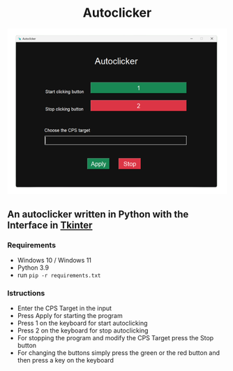 <h1 align="center">Autoclicker</h1>
<div align="center">
  <img src="https://github.com/Setr0/Autoclicker/blob/main/app.png" />
</div>
<h2>An autoclicker written in Python with the Interface in <a href="https://docs.python.org/3/library/tkinter.html">Tkinter</a></h2>

<h3>Requirements</h3>
<ul>
  <li>Windows 10 / Windows 11</li>
  <li>Python 3.9</li>
  <li>run <code>pip -r requirements.txt</code></li>
</ul>

<h3>Istructions</h3>
<ul>
  <li>Enter the CPS Target in the input</li>
  <li>Press Apply for starting the program</li>
  <li>Press 1 on the keyboard for start autoclicking</li>
  <li>Press 2 on the keyboard for stop autoclicking</li>
  <li>For stopping the program and modify the CPS Target press the Stop button</li>
  <li>For changing the buttons simply press the green or the red button and then press a key on the keyboard</li>
</ul>
